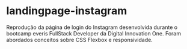 # landingpage-instagram
Reprodução da página de login do Instagram desenvolvida durante o bootcamp everis FullStack Developer da Digital Innovation One. Foram abordados conceitos sobre CSS Flexbox e responsividade.
